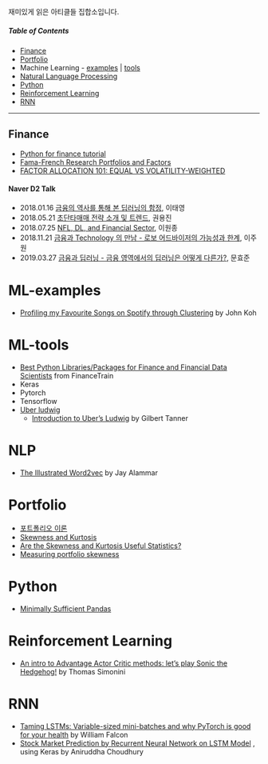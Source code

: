 재미있게 읽은 아티클들 집합소입니다.

##### Table of Contents  
- [Finance](#finance)  
- [Portfolio](#portfolio)
- Machine Learning - [examples](#ml-examples) | [tools](#ml-tools)
- [Natural Language Processing](#nlp)
- [Python](#python)
- [Reinforcement Learning](#reinforcement-learning)
- [RNN](#rnn)

* * *
## Finance
- [Python for finance tutorial](https://github.com/datacamp/datacamp-community-tutorials/blob/master/Python%20Finance%20Tutorial%20For%20Beginners/Python%20For%20Finance%20Beginners%20Tutorial.ipynb)
- [Fama-French Research Portfolios and Factors](https://wrds-www.wharton.upenn.edu/pages/support/research-wrds/research-guides/fama-french-research-portfolios-and-factors/#beme-book-to-market)
- [FACTOR ALLOCATION 101: EQUAL VS VOLATILITY-WEIGHTED](https://www.factorresearch.com/research-factor-allocation-101-equal-vs-volatility-weighted)

#### Naver D2 Talk
- 2018.01.16 [금융의 역사를 통해 본 딥러닝의 함정](https://tv.naver.com/v/2557902), 이태영
- 2018.05.21 [초단타매매 전략 소개 및 트렌드](https://tv.naver.com/v/3255292), 권용진
- 2018.07.25 [NFL, DL, and Financial Sector](https://tv.naver.com/v/3679080), 이원종
- 2018.11.21 [금융과 Technology 의 만남 - 로보 어드바이저의 가능성과 한계](https://tv.naver.com/v/4480881), 이주원
- 2019.03.27 [금융과 딥러닝 - 금융 영역에서의 딥러닝은 어떻게 다른가?](https://tv.naver.com/v/5832425), 문효준

# ML-examples
- [Profiling my Favourite Songs on Spotify through Clustering](https://towardsdatascience.com/profiling-my-favorite-songs-on-spotify-through-clustering-33fee591783d) by John Koh

# ML-tools
- [Best Python Libraries/Packages for Finance and Financial Data Scientists](https://financetrain.com/best-python-librariespackages-finance-financial-data-scientists/) from FinanceTrain
- Keras
- Pytorch
- Tensorflow
- [Uber ludwig](https://github.com/uber/ludwig)
  - [Introduction to Uber’s Ludwig](https://towardsdatascience.com/introduction-to-ubers-ludwig-cdaa67245cfa) by Gilbert Tanner

# NLP
- [The Illustrated Word2vec](https://jalammar.github.io/illustrated-word2vec/) by Jay Alammar

# Portfolio
- [포트폴리오 이론](https://flyinglightly.tistory.com/category/%EC%9E%AC%EC%A0%95%ED%95%99)
- [Skewness and Kurtosis](https://www.evestment.com/resources/investment-statistics-guide/assessing-skewness-and-kurtosis-in-the-returns-distribution/)
- [Are the Skewness and Kurtosis Useful Statistics?](https://www.spcforexcel.com/knowledge/basic-statistics/are-skewness-and-kurtosis-useful-statistics)
- [Measuring portfolio skewness](https://core.ac.uk/download/pdf/4834498.pdf)

# Python
- [Minimally Sufficient Pandas](https://medium.com/dunder-data/minimally-sufficient-pandas-a8e67f2a2428)


# Reinforcement Learning
- [An intro to Advantage Actor Critic methods: let’s play Sonic the Hedgehog!](https://medium.freecodecamp.org/an-intro-to-advantage-actor-critic-methods-lets-play-sonic-the-hedgehog-86d6240171d) by Thomas Simonini

# RNN
- [Taming LSTMs: Variable-sized mini-batches and why PyTorch is good for your health](https://towardsdatascience.com/taming-lstms-variable-sized-mini-batches-and-why-pytorch-is-good-for-your-health-61d35642972e) by William Falcon
- [Stock Market Prediction by Recurrent Neural Network on LSTM Model](https://blog.usejournal.com/stock-market-prediction-by-recurrent-neural-network-on-lstm-model-56de700bff68) , using Keras by Aniruddha Choudhury
